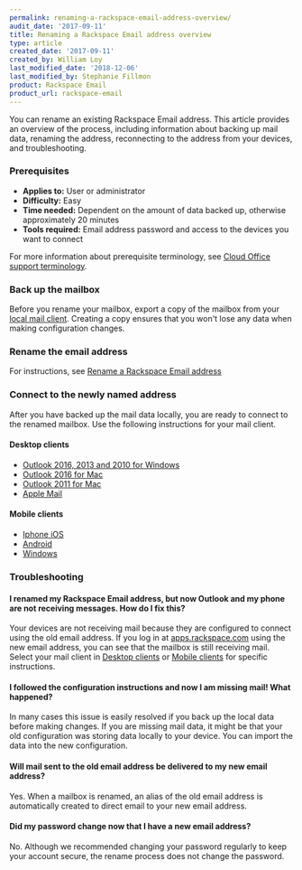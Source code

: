 ```yaml
---
permalink: renaming-a-rackspace-email-address-overview/
audit_date: '2017-09-11'
title: Renaming a Rackspace Email address overview
type: article
created_date: '2017-09-11'
created_by: William Loy
last_modified_date: '2018-12-06'
last_modified_by: Stephanie Fillmon
product: Rackspace Email
product_url: rackspace-email
---
```


You can rename an existing Rackspace Email address. This article provides an overview of the process, including information about backing up mail data, renaming the address, reconnecting to the address from your devices, and troubleshooting.

### Prerequisites

- **Applies to:** User or administrator
- **Difficulty:** Easy
- **Time needed:** Dependent on the amount of data backed up, otherwise approximately 20 minutes
- **Tools required:**  Email address password and access to the devices you want to connect

For more information about prerequisite terminology, see [Cloud Office support terminology](/how-to/cloud-office-support-terminology/).


### Back up the mailbox

Before you rename your mailbox, export a copy of the mailbox from your [local mail client](/how-to/cloud-office-support-terminology). Creating a copy ensures that you won't lose any data when making configuration changes.

### Rename the email address

For instructions, see [Rename a Rackspace Email address](/how-to/rename-a-rackspace-email-address)

### Connect to the newly named address

After you have backed up the mail data locally, you are ready to connect to the renamed mailbox. Use the following instructions for your mail client.

#### Desktop clients

- [Outlook 2016, 2013 and 2010 for Windows](/how-to/configure-a-renamed-email-address-on-outlook-for-windows)
- [Outlook 2016 for Mac](/how-to/configure-a-renamed-email-address-on-outlook-2016-for-mac)
- [Outlook 2011 for Mac](/how-to/configure-a-renamed-email-address-on-outlook-2011-for-mac)
- [Apple Mail](/how-to/configure-a-renamed-email-address-in-apple-mail)

#### Mobile clients

- [Iphone iOS](/how-to/configure-a-renamed-email-address-on-iphone-iOS)
- [Android](/how-to/configure-a-renamed-email-address-on-android-devices)
- [Windows](/how-to/configure-a-renamed-email-address-configuration-for-windows-mobile-phone)

### Troubleshooting

#### I renamed my Rackspace Email address, but now Outlook and my phone are not receiving messages. How do I fix this?

Your devices are not receiving mail because they are configured to connect using the old email address. If you log in at [apps.rackspace.com](apps.rackspace.com) using the new email address, you can see that the mailbox is still receiving mail. Select your mail client in [Desktop clients](#desktop-clients) or [Mobile clients](#mobile-clients) for specific instructions.

#### I followed the configuration instructions and now I am missing mail! What happened?

In many cases this issue is easily resolved if you back up the local data before making changes. If you are missing mail data, it might be that your old configuration was storing data locally to your device. You can import the data into the new configuration.

#### Will mail sent to the old email address be delivered to my new email address?

Yes. When a mailbox is renamed, an alias of the old email address is automatically created to direct email to your new email address.

#### Did my password change now that I have a new email address?

No. Although we recommended changing your password regularly to keep your account secure, the rename process does not change the password.
